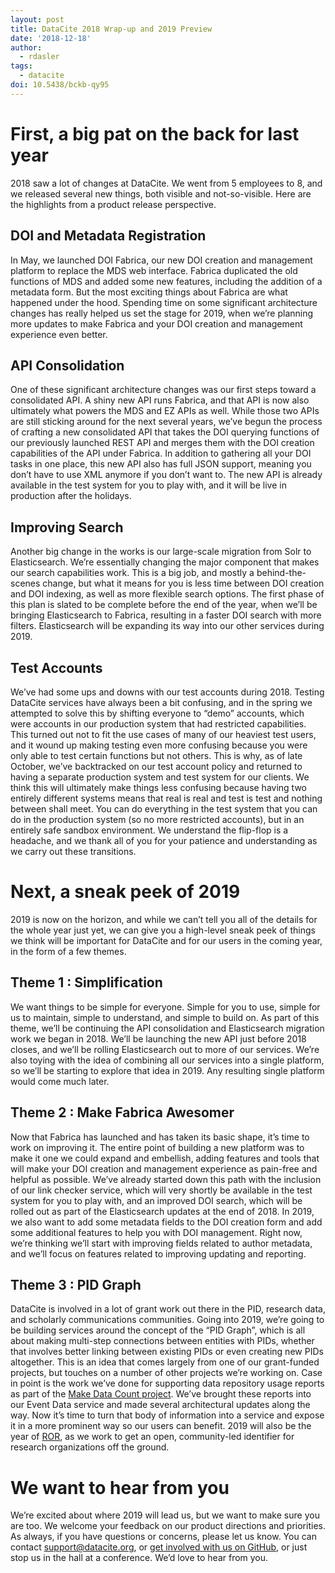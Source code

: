 ```yaml
---
layout: post
title: DataCite 2018 Wrap-up and 2019 Preview
date: '2018-12-18'
author: 
  - rdasler
tags:
  - datacite
doi: 10.5438/bckb-qy95
---
```


# First, a big pat on the back for last year
2018 saw a lot of changes at DataCite. We went from 5 employees to 8, and we released several new things, both visible and not-so-visible. Here are the highlights from a product release perspective. 

## DOI and Metadata Registration
In May, we launched DOI Fabrica, our new DOI creation and management platform to replace the MDS web interface. Fabrica duplicated the old functions of MDS and added some new features, including the addition of a metadata form. But the most exciting things about Fabrica are what happened under the hood. Spending time on some significant architecture changes has really helped us set the stage for 2019, when we’re planning more updates to make Fabrica and your DOI creation and management experience even better. 

## API Consolidation
One of these significant architecture changes was our first steps toward a consolidated API. A shiny new API runs Fabrica, and that API is now also ultimately what powers the MDS and EZ APIs as well. While those two APIs are still sticking around for the next several years, we’ve begun the process of crafting a new consolidated API that takes the DOI querying functions of our previously launched REST API and merges them with the DOI creation capabilities of the API under Fabrica. In addition to gathering all your DOI tasks in one place, this new API also has full JSON support, meaning you don’t have to use XML anymore if you don’t want to. The new API is already available in the test system for you to play with, and it will be live in production after the holidays. 

## Improving Search
Another big change in the works is our large-scale migration from Solr to Elasticsearch. We’re essentially changing the major component that makes our search capabilities work. This is a big job, and mostly a behind-the-scenes change, but what it means for you is less time between DOI creation and DOI indexing, as well as more flexible search options. The first phase of this plan is slated to be complete before the end of the year, when we’ll be bringing Elasticsearch to Fabrica, resulting in a faster DOI search with more filters. Elasticsearch will be expanding its way into our other services during 2019. 

## Test Accounts
We’ve had some ups and downs with our test accounts during 2018. Testing DataCite services have always been a bit confusing, and in the spring we attempted to solve this by shifting everyone to “demo” accounts, which were accounts in our production system that had restricted capabilities. This turned out not to fit the use cases of many of our heaviest test users, and it wound up making testing even more confusing because you were only able to test certain functions but not others. This is why, as of late October, we’ve backtracked on our test account policy and returned to having a separate production system and test system for our clients. We think this will ultimately make things less confusing because having two entirely different systems means that real is real and test is test and nothing between shall meet. You can do everything in the test system that you can do in the production system (so no more restricted accounts), but in an entirely safe sandbox environment. We understand the flip-flop is a headache, and we thank all of you for your patience and understanding as we carry out these transitions. 

# Next, a sneak peek of 2019
2019 is now on the horizon, and while we can’t tell you all of the details for the whole year just yet, we can give you a high-level sneak peek of things we think will be important for DataCite and for our users in the coming year, in the form of a few themes. 

## Theme 1 : Simplification
We want things to be simple for everyone. Simple for you to use, simple for us to maintain, simple to understand, and simple to build on. As part of this theme, we’ll be continuing the API consolidation and Elasticsearch migration work we began in 2018. We’ll be launching the new API just before 2018 closes, and we’ll be rolling Elasticsearch out to more of our services. We’re also toying with the idea of combining all our services into a single platform, so we’ll be starting to explore that idea in 2019. Any resulting single platform would come much later. 

## Theme 2 : Make Fabrica Awesomer
Now that Fabrica has launched and has taken its basic shape, it’s time to work on improving it. The entire point of building a new platform was to make it one we could expand and embellish, adding features and tools that will make your DOI creation and management experience as pain-free and helpful as possible. We’ve already started down this path with the inclusion of our link checker service, which will very shortly be available in the test system for you to play with, and an improved DOI search, which will be rolled out as part of the Elasticsearch updates at the end of 2018. In 2019, we also want to add some metadata fields to the DOI creation form and add some additional features to help you with DOI management. Right now, we’re thinking we’ll start with improving fields related to author metadata, and we’ll focus on features related to improving updating and reporting. 

## Theme 3 : PID Graph
DataCite is involved in a lot of grant work out there in the PID, research data, and scholarly communications communities. Going into 2019, we’re going to be building services around the concept of the “PID Graph”, which is all about making multi-step connections between entities with PIDs, whether that involves better linking between existing PIDs or even creating new PIDs altogether. This is an idea that comes largely from one of our grant-funded projects, but touches on a number of other projects we’re working on. Case in point is the work we’ve done for supporting data repository usage reports as part of the [Make Data Count project](https://makedatacount.org/). We’ve brought these reports into our Event Data service and made several architectural updates along the way. Now it’s time to turn that body of information into a service and expose it in a more prominent way so our users can benefit. 2019 will also be the year of [ROR](https://ror.community), as we work to get an open, community-led identifier for research organizations off the ground. 

# We want to hear from you
We’re excited about where 2019 will lead us, but we want to make sure you are too. We welcome your feedback on our product directions and priorities. As always, if you have questions or concerns, please let us know. You can contact [support@datacite.org](mailto:support@datacite.org), or [get involved with us on GitHub](https://www.github.com/datacite/datacite), or just stop us in the hall at a conference. We’d love to hear from you. 
